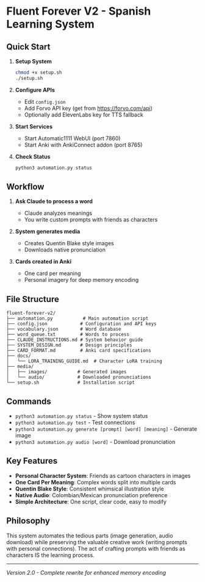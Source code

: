 # Fluent Forever V2 - Spanish Learning System

## Quick Start

1. **Setup System**
   ```bash
   chmod +x setup.sh
   ./setup.sh
   ```

2. **Configure APIs**
   - Edit `config.json`
   - Add Forvo API key (get from https://forvo.com/api)
   - Optionally add ElevenLabs key for TTS fallback

3. **Start Services**
   - Start Automatic1111 WebUI (port 7860)
   - Start Anki with AnkiConnect addon (port 8765)

4. **Check Status**
   ```bash
   python3 automation.py status
   ```

## Workflow

1. **Ask Claude to process a word**
   - Claude analyzes meanings
   - You write custom prompts with friends as characters

2. **System generates media**
   - Creates Quentin Blake style images
   - Downloads native pronunciation

3. **Cards created in Anki**
   - One card per meaning
   - Personal imagery for deep memory encoding

## File Structure

```
fluent-forever-v2/
├── automation.py           # Main automation script
├── config.json            # Configuration and API keys
├── vocabulary.json        # Word database
├── word_queue.txt         # Words to process
├── CLAUDE_INSTRUCTIONS.md # System behavior guide
├── SYSTEM_DESIGN.md       # Design principles
├── CARD_FORMAT.md         # Anki card specifications
├── docs/
│   └── LORA_TRAINING_GUIDE.md  # Character LoRA training
├── media/
│   ├── images/           # Generated images
│   └── audio/            # Downloaded pronunciations
└── setup.sh              # Installation script
```

## Commands

- `python3 automation.py status` - Show system status
- `python3 automation.py test` - Test connections
- `python3 automation.py generate [prompt] [word] [meaning]` - Generate image
- `python3 automation.py audio [word]` - Download pronunciation

## Key Features

- **Personal Character System**: Friends as cartoon characters in images
- **One Card Per Meaning**: Complex words split into multiple cards
- **Quentin Blake Style**: Consistent whimsical illustration style
- **Native Audio**: Colombian/Mexican pronunciation preference
- **Simple Architecture**: One script, clear code, easy to modify

## Philosophy

This system automates the tedious parts (image generation, audio download) while preserving the valuable creative work (writing prompts with personal connections). The act of crafting prompts with friends as characters IS the learning process.

---

*Version 2.0 - Complete rewrite for enhanced memory encoding*
